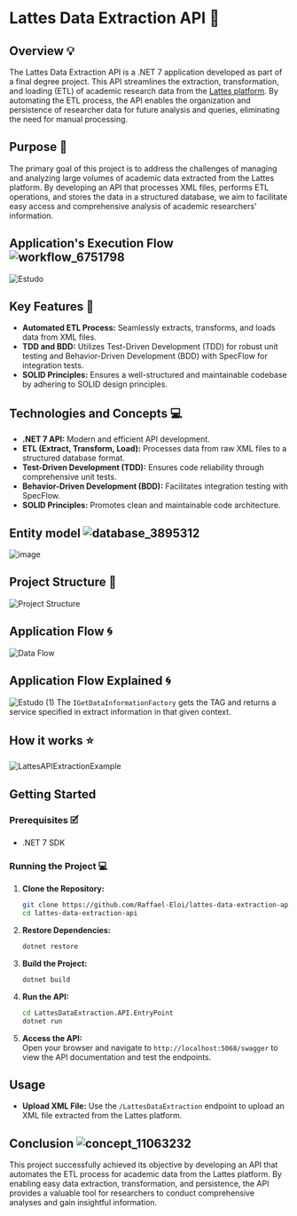 # Lattes Data Extraction API 🚀

## Overview 💡
The Lattes Data Extraction API is a .NET 7 application developed as part of a final degree project. This API streamlines the extraction, transformation, and loading (ETL) of academic research data from the [Lattes platform](https://lattes.cnpq.br/). By automating the ETL process, the API enables the organization and persistence of researcher data for future analysis and queries, eliminating the need for manual processing.

## Purpose 🎯
The primary goal of this project is to address the challenges of managing and analyzing large volumes of academic data extracted from the Lattes platform. By developing an API that processes XML files, performs ETL operations, and stores the data in a structured database, we aim to facilitate easy access and comprehensive analysis of academic researchers' information.

## Application's Execution Flow ![workflow_6751798](https://github.com/Raffael-Eloi/lattes-data-extraction-api/assets/51720161/032a356b-e39a-433c-80a1-707f27734975)
![Estudo](https://github.com/Raffael-Eloi/lattes-data-extraction-api/assets/51720161/cb80d108-a13f-4a5a-8c62-6b033b4db473)

## Key Features 🔑
- **Automated ETL Process:** Seamlessly extracts, transforms, and loads data from XML files.
- **TDD and BDD:** Utilizes Test-Driven Development (TDD) for robust unit testing and Behavior-Driven Development (BDD) with SpecFlow for integration tests.
- **SOLID Principles:** Ensures a well-structured and maintainable codebase by adhering to SOLID design principles.

## Technologies and Concepts 💻
- **.NET 7 API:** Modern and efficient API development.
- **ETL (Extract, Transform, Load):** Processes data from raw XML files to a structured database format.
- **Test-Driven Development (TDD):** Ensures code reliability through comprehensive unit tests.
- **Behavior-Driven Development (BDD):** Facilitates integration testing with SpecFlow.
- **SOLID Principles:** Promotes clean and maintainable code architecture.

## Entity model ![database_3895312](https://github.com/Raffael-Eloi/lattes-data-extraction-api/assets/51720161/ee38aefc-cc4a-41fc-b7c8-12e05178ebe9)
![image](https://github.com/Raffael-Eloi/lattes-data-extraction-api/assets/51720161/b79f007d-8e1a-4bd2-b68a-7aa8d1ee8179)

## Project Structure 📁

![Project Structure](https://github.com/Raffael-Eloi/lattes-data-extraction-api/assets/51720161/a118e19e-8a5c-417b-ae84-3286e9f3b735)

## Application Flow 🌀

![Data Flow](https://github.com/Raffael-Eloi/lattes-data-extraction-api/assets/51720161/d44d92b1-ed49-4471-af17-811759704ed9)

## Application Flow Explained 🌀
![Estudo (1)](https://github.com/Raffael-Eloi/lattes-data-extraction-api/assets/51720161/69a5c6e2-e284-4dcf-bee4-8db841c7d644)
The `IGetDataInformationFactory` gets the TAG and returns a service specified in extract information in that given context.

## How it works ⭐
![LattesAPIExtractionExample](https://github.com/Raffael-Eloi/lattes-data-extraction-api/assets/51720161/1ebe9a77-74c2-47e0-9147-18f66edb024c)

## Getting Started

### Prerequisites 🗹
- .NET 7 SDK

### Running the Project 💻
1. **Clone the Repository:**
   ```sh
   git clone https://github.com/Raffael-Eloi/lattes-data-extraction-api.git
   cd lattes-data-extraction-api
   ```

2. **Restore Dependencies:**
   ```sh
   dotnet restore
   ```

3. **Build the Project:**
   ```sh
   dotnet build
   ```

4. **Run the API:**
   ```sh
   cd LattesDataExtraction.API.EntryPoint
   dotnet run
   ```

5. **Access the API:** <br>
   Open your browser and navigate to `http://localhost:5068/swagger` to view the API documentation and test the endpoints.

## Usage
- **Upload XML File:**
  Use the `/LattesDataExtraction` endpoint to upload an XML file extracted from the Lattes platform.

## Conclusion ![concept_11063232](https://github.com/Raffael-Eloi/lattes-data-extraction-api/assets/51720161/d6bcedd1-9eba-4d3d-bdac-4b81b94a9b1c)
This project successfully achieved its objective by developing an API that automates the ETL process for academic data from the Lattes platform. By enabling easy data extraction, transformation, and persistence, the API provides a valuable tool for researchers to conduct comprehensive analyses and gain insightful information.
